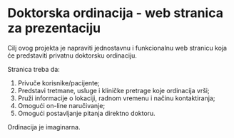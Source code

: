 # Doktorska ordinacija - web stranica za prezentaciju

Cilj ovog projekta je napraviti jednostavnu i funkcionalnu web stranicu koja će predstaviti privatnu doktorsku ordinaciju.

Stranica treba da:
1. Privuče korisnike/pacijente;
2. Predstavi tretmane, usluge i kliničke pretrage koje ordinacija vrši;
3. Pruži informacije o lokaciji, radnom vremenu i načinu kontaktiranja;
4. Omogući on-line naručivanje;
5. Omogući postavljanje pitanja direktno doktoru.

Ordinacija je imaginarna.
